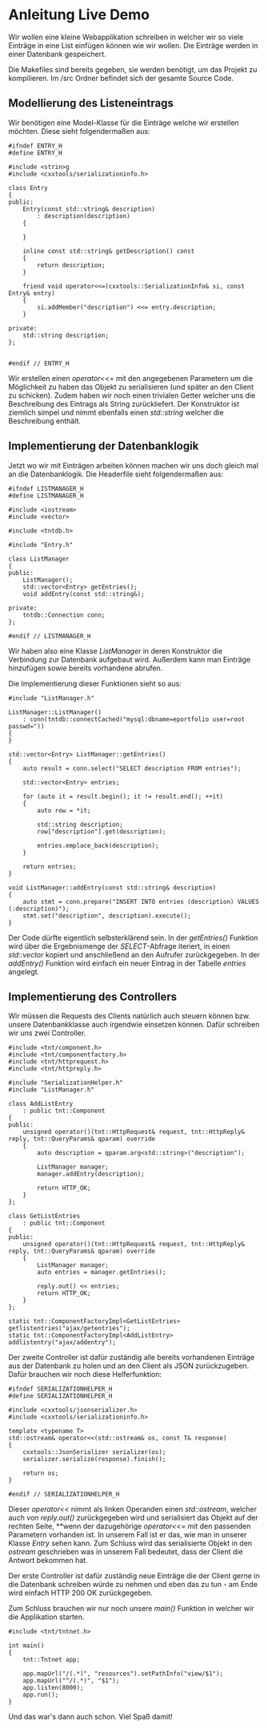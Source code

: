 # Anleitung Live Demo

Wir wollen eine kleine Webapplikation schreiben in welcher wir so viele Einträge in eine List einfügen können wie wir wollen. Die Einträge werden in einer Datenbank gespeichert.

Die Makefiles sind bereits gegeben, sie werden benötigt, um das Projekt zu kompilieren.
Im /src Ordner befindet sich der gesamte Source Code.

## Modellierung des Listeneintrags

Wir benötigen eine Model-Klasse für die Einträge welche wir erstellen möchten. 
Diese sieht folgendermaßen aus:

```
#ifndef ENTRY_H
#define ENTRY_H

#include <strin>g
#include <cxxtools/serializationinfo.h>

class Entry
{
public:
    Entry(const std::string& description)
        : description(description)
    {

    }

    inline const std::string& getDescription() const
    {
        return description;
    }

    friend void operator<<=(cxxtools::SerializationInfo& si, const Entry& entry)
    {
        si.addMember("description") <<= entry.description;
    }

private:
    std::string description;
};


#endif // ENTRY_H
```

Wir erstellen einen *operator<<=* mit den angegebenen Parametern um die Möglichkeit zu haben das Objekt zu serialisieren (und später an den Client zu schicken). Zudem haben wir noch einen trivialen Getter welcher uns die Beschreibung des Eintrags als String zurückliefert. Der Konstruktor ist ziemlich simpel und nimmt ebenfalls einen *std::string* welcher die Beschreibung enthält.

## Implementierung der Datenbanklogik

Jetzt wo wir mit Einträgen arbeiten können machen wir uns doch gleich mal an die Datenbanklogik.
Die Headerfile sieht folgendermaßen aus:

```
#ifndef LISTMANAGER_H
#define LISTMANAGER_H

#include <iostream>
#include <vector>

#include <tntdb.h>

#include "Entry.h"

class ListManager
{
public:
    ListManager();
    std::vector<Entry> getEntries();
    void addEntry(const std::string&);

private:
    tntdb::Connection conn;
};

#endif // LISTMANAGER_H
```

Wir haben also eine Klasse *ListManager* in deren Konstruktor die Verbindung zur Datenbank aufgebaut wird. Außerdem kann man Einträge hinzufügen sowie bereits vorhandene abrufen.

Die Implementierung dieser Funktionen sieht so aus:

```
#include "ListManager.h"

ListManager::ListManager()
    : conn(tntdb::connectCached("mysql:dbname=eportfolio user=root passwd="))
{
}

std::vector<Entry> ListManager::getEntries()
{
    auto result = conn.select("SELECT description FROM entries");

    std::vector<Entry> entries;

    for (auto it = result.begin(); it != result.end(); ++it)
    {
        auto row = *it;

        std::string description;
        row["description"].get(description);

        entries.emplace_back(description);
    }

    return entries;
}

void ListManager::addEntry(const std::string& description)
{
    auto stmt = conn.prepare("INSERT INTO entries (description) VALUES (:description)");
    stmt.set("description", description).execute();
}

```

Der Code dürfte eigentlich selbsterklärend sein. In der *getEntries()* Funktion wird über die Ergebnismenge der *SELECT*-Abfrage iteriert, in einen *std::vector* kopiert und anschließend an den Aufrufer zurückgegeben.
In der *addEntry()* Funktion wird einfach ein neuer Eintrag in der Tabelle *entries* angelegt.

## Implementierung des Controllers

Wir müssen die Requests des Clients natürlich auch steuern können bzw. unsere Datenbankklasse auch irgendwie einsetzen können. Dafür schreiben wir uns zwei Controller.

```
#include <tnt/component.h>
#include <tnt/componentfactory.h>
#include <tnt/httprequest.h>
#include <tnt/httpreply.h>

#include "SerializationHelper.h"
#include "ListManager.h"

class AddListEntry
    : public tnt::Component
{
public:
    unsigned operator()(tnt::HttpRequest& request, tnt::HttpReply& reply, tnt::QueryParams& qparam) override
    {
        auto description = qparam.arg<std::string>("description");

        ListManager manager;
        manager.addEntry(description);

        return HTTP_OK;
    }
};

class GetListEntries
    : public tnt::Component
{
public:
    unsigned operator()(tnt::HttpRequest& request, tnt::HttpReply& reply, tnt::QueryParams& qparam) override
    {
        ListManager manager;
        auto entries = manager.getEntries();

        reply.out() << entries;
        return HTTP_OK;
    }
};

static tnt::ComponentFactoryImpl<GetListEntries> getlistentries("ajax/getentries");
static tnt::ComponentFactoryImpl<AddListEntry> addlistentry("ajax/addentry");
```
Der zweite Controller ist dafür zuständig alle bereits vorhandenen Einträge aus der Datenbank zu holen und an den Client als JSON zurückzugeben. Dafür brauchen wir noch diese Helferfunktion:

```
#ifndef SERIALIZATIONHELPER_H
#define SERIALIZATIONHELPER_H

#include <cxxtools/jsonserializer.h>
#include <cxxtools/serializationinfo.h>

template <typename T>
std::ostream& operator<<(std::ostream& os, const T& response)
{
    cxxtools::JsonSerializer serializer(os);
    serializer.serialize(response).finish();

    return os;
}

#endif // SERIALIZATIONHELPER_H
```

Dieser *operator<<* nimmt als linken Operanden einen *std::ostream*, welcher auch von *reply.out()* zurückgegeben wird und serialisiert das Objekt auf der rechten Seite, **wenn der dazugehörige *operator<<=* mit den passenden Parametern vorhanden ist. In unserem Fall ist er das, wie man in unserer Klasse *Entry* sehen kann. Zum Schluss wird das serialisierte Objekt in den *ostream* geschrieben was in unserem Fall bedeutet, dass der Client die Antwort bekommen hat.

Der erste Controller ist dafür zuständig neue Einträge die der Client gerne in die Datenbank schreiben würde zu nehmen und eben das zu tun - am Ende wird einfach HTTP 200 OK zurückgegeben.

Zum Schluss brauchen wir nur noch unsere *main()* Funktion in welcher wir die Applikation starten.

```
#include <tnt/tntnet.h>

int main()
{
    tnt::Tntnet app;

    app.mapUrl("/(.*)", "resources").setPathInfo("view/$1");
    app.mapUrl("^/(.*)", "$1");
    app.listen(8000);
    app.run();
}
```

Und das war's dann auch schon. Viel Spaß damit!
